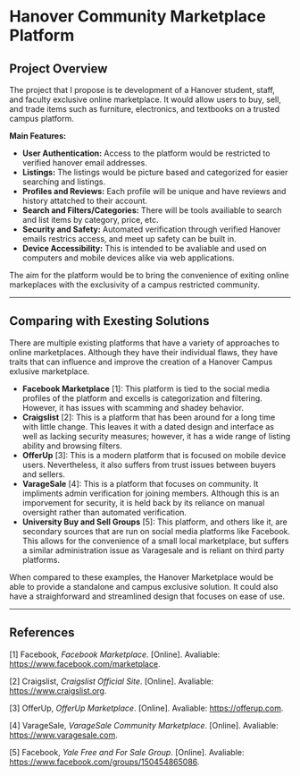 # Hanover Community Marketplace Platform

## Project Overview
The project that I propose is te development of a Hanover student, staff, and faculty exclusive online marketplace. It would allow users to buy, sell, and trade items such as furniture, electronics, and textbooks on a trusted campus platform.

**Main Features:**
- **User Authentication:** Access to the platform would be restricted to verified hanover email addresses.
- **Listings:** The listings would be picture based and categorized for easier searching and listings.
- **Profiles and Reviews:** Each profile will be unique and have reviews and history attatched to their account.
- **Search and Filters/Categories:** There will be tools availiable to search and list items by category, price, etc.
- **Security and Safety:** Automated verification through verified Hanover emails restrics access, and meet up safety can be built in.
- **Device Accessibility:** This is intended to be avaliable and used on computers and mobile devices alike via web applications.

The aim for the platform would be to bring the convenience of exiting online markeplaces with the exclusivity of a campus restricted community.

---

## Comparing with Exesting Solutions

There are multiple existing platforms that have a variety of approaches to online marketplaces. Although they have their individual flaws, they have traits that can influence and improve the creation of a Hanover Campus exlusive marketplace.

- **Facebook Marketplace** [1]: This platform is tied to the social media profiles of the platform and excells is categorization and filtering. However, it has issues with scamming and shadey behavior.
- **Craigslist** [2]: This is a platform that has been around for a long time with little change. This leaves it with a dated design and interface as well as lacking security measures; however, it has a wide range of listing ability and browsing filters.
- **OfferUp** [3]: This is a modern platform that is focused on mobile device users. Nevertheless, it also suffers from trust issues between buyers and sellers.
- **VarageSale** [4]: This is a platform that focuses on community. It impliments admin verification for joining members. Although this is an imporvement for security, it is held back by its reliance on manual oversight rather than automated verification.
- **University Buy and Sell Groups** [5]: This platform, and others like it, are secondary sources that are run on social media platforms like Facebook. This allows for the convenience of a small local marketplace, but suffers a similar administration issue as Varagesale and is reliant on third party platforms.

When compared to these examples, the Hanover Marketplace would be able to provide a standalone and campus exclusive solution. It could also have a straighforward and streamlined design that focuses on ease of use.

---

## References
[1] Facebook, *Facebook Marketplace*. [Online]. Avaliable: https://www.facebook.com/marketplace.

[2] Craigslist, *Craigslist Official Site*. [Online]. Avaliable: https://www.craigslist.org.

[3] OfferUp, *OfferUp Marketplace*. [Online]. Avaliable: https://offerup.com.

[4] VarageSale, *VarageSale Community Marketplace*. [Online]. Avaliable: https://www.varagesale.com.

[5] Facebook, *Yale Free and For Sale Group*. [Online]. Avaliable: https://www.facebook.com/groups/150454865086.